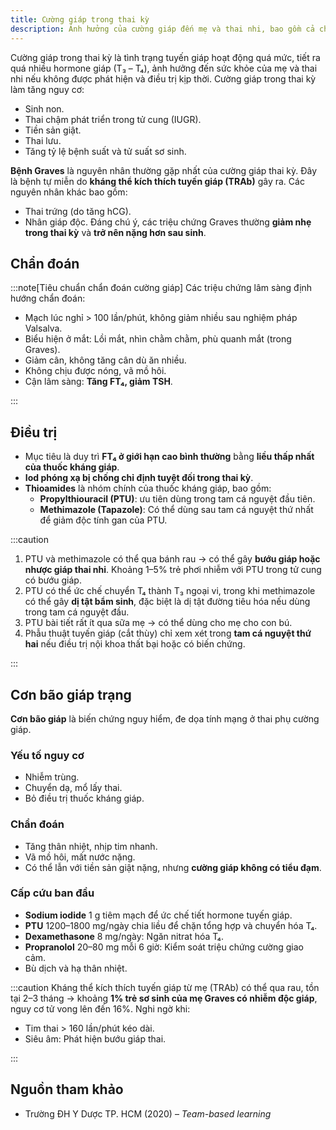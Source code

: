 ```yaml
---
title: Cường giáp trong thai kỳ
description: Ảnh hưởng của cường giáp đến mẹ và thai nhi, bao gồm cả chẩn đoán và hướng xử trí phù hợp.
---
```


Cường giáp trong thai kỳ là tình trạng tuyến giáp hoạt động quá mức, tiết ra quá nhiều hormone giáp (T₃ – T₄), ảnh hưởng đến sức khỏe của mẹ và thai nhi nếu không được phát hiện và điều trị kịp thời. Cường giáp trong thai kỳ làm tăng nguy cơ:

- Sinh non.
- Thai chậm phát triển trong tử cung (IUGR).
- Tiền sản giật.
- Thai lưu.
- Tăng tỷ lệ bệnh suất và tử suất sơ sinh.

**Bệnh Graves** là nguyên nhân thường gặp nhất của cường giáp thai kỳ. Đây là bệnh tự miễn do **kháng thể kích thích tuyến giáp (TRAb)** gây ra. Các nguyên nhân khác bao gồm:

- Thai trứng (do tăng hCG).
- Nhân giáp độc.
  Đáng chú ý, các triệu chứng Graves thường **giảm nhẹ trong thai kỳ** và **trở nên nặng hơn sau sinh**.

## Chẩn đoán

:::note[Tiêu chuẩn chẩn đoán cường giáp]
Các triệu chứng lâm sàng định hướng chẩn đoán:

- Mạch lúc nghỉ > 100 lần/phút, không giảm nhiều sau nghiệm pháp Valsalva.
- Biểu hiện ở mắt: Lồi mắt, nhìn chằm chằm, phù quanh mắt (trong Graves).
- Giảm cân, không tăng cân dù ăn nhiều.
- Không chịu được nóng, vã mồ hôi.
- Cận lâm sàng: **Tăng FT₄, giảm TSH**.

:::

## Điều trị

- Mục tiêu là duy trì **FT₄ ở giới hạn cao bình thường** bằng **liều thấp nhất của thuốc kháng giáp**.
- **Iod phóng xạ bị chống chỉ định tuyệt đối trong thai kỳ**.
- **Thioamides** là nhóm chính của thuốc kháng giáp, bao gồm:
  - **Propylthiouracil (PTU)**: ưu tiên dùng trong tam cá nguyệt đầu tiên.
  - **Methimazole (Tapazole)**: Có thể dùng sau tam cá nguyệt thứ nhất để giảm độc tính gan của PTU.

:::caution

1. PTU và methimazole có thể qua bánh rau → có thể gây **bướu giáp hoặc nhược giáp thai nhi**. Khoảng 1–5% trẻ phơi nhiễm với PTU trong tử cung có bướu giáp.
2. PTU có thể ức chế chuyển T₄ thành T₃ ngoại vi, trong khi methimazole có thể gây **dị tật bẩm sinh**, đặc biệt là dị tật đường tiêu hóa nếu dùng trong tam cá nguyệt đầu.
3. PTU bài tiết rất ít qua sữa mẹ → có thể dùng cho mẹ cho con bú.
4. Phẫu thuật tuyến giáp (cắt thùy) chỉ xem xét trong **tam cá nguyệt thứ hai** nếu điều trị nội khoa thất bại hoặc có biến chứng.

:::

## Cơn bão giáp trạng

**Cơn bão giáp** là biến chứng nguy hiểm, đe dọa tính mạng ở thai phụ cường giáp.

### Yếu tố nguy cơ

- Nhiễm trùng.
- Chuyển dạ, mổ lấy thai.
- Bỏ điều trị thuốc kháng giáp.

### Chẩn đoán

- Tăng thân nhiệt, nhịp tim nhanh.
- Vã mồ hôi, mất nước nặng.
- Có thể lẫn với tiền sản giật nặng, nhưng **cường giáp không có tiểu đạm**.

### Cấp cứu ban đầu

- **Sodium iodide** 1 g tiêm mạch để ức chế tiết hormone tuyến giáp.
- **PTU** 1200–1800 mg/ngày chia liều để chặn tổng hợp và chuyển hóa T₄.
- **Dexamethasone** 8 mg/ngày: Ngăn nitrat hóa T₄.
- **Propranolol** 20–80 mg mỗi 6 giờ: Kiểm soát triệu chứng cường giao cảm.
- Bù dịch và hạ thân nhiệt.

:::caution
Kháng thể kích thích tuyến giáp từ mẹ (TRAb) có thể qua rau, tồn tại 2–3 tháng → khoảng **1% trẻ sơ sinh của mẹ Graves có nhiễm độc giáp**, nguy cơ tử vong lên đến 16%. Nghi ngờ khi:

- Tim thai > 160 lần/phút kéo dài.
- Siêu âm: Phát hiện bướu giáp thai.

:::

## Nguồn tham khảo

- Trường ĐH Y Dược TP. HCM (2020) – _Team-based learning_
